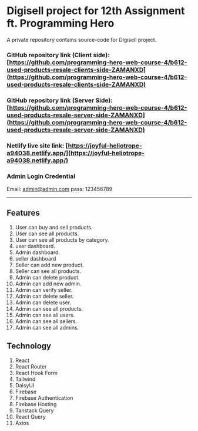# Digisell project for 12th Assignment ft. Programming Hero

A private repository contains source-code for Digisell project.

### GitHub repository link (Client side): [https://github.com/programming-hero-web-course-4/b612-used-products-resale-clients-side-ZAMANXD](https://github.com/programming-hero-web-course-4/b612-used-products-resale-clients-side-ZAMANXD)

### GitHub repository link (Server Side): [https://github.com/programming-hero-web-course-4/b612-used-products-resale-server-side-ZAMANXD](https://github.com/programming-hero-web-course-4/b612-used-products-resale-server-side-ZAMANXD)

### Netlify live site link: [https://joyful-heliotrope-a94038.netlify.app/](https://joyful-heliotrope-a94038.netlify.app/)

### Admin Login Credential

Email: admin@admin.com
pass: 123456789

---

## Features

1. User can buy and sell products.
2. User can see all products.
3. User can see all products by category.
4. user dashboard.
5. Admin dashboard.
6. seller dashboard
7. Seller can add new product.
8. Seller can see all products.
9. Admin can delete product.
10. Admin can add new admin.
11. Admin can verify seller.
12. Admin can delete seller.
13. Admin can delete user.
14. Admin can see all products.
15. Admin can see all users.
16. Admin can see all sellers.
17. Admin can see all admins.

## Technology

1. React
2. React Router
3. React Hook Form
4. Tailwind
5. DaisyUI
6. Firebase
7. Firebase Authentication
8. Firebase Hosting
9. Tanstack Query
10. React Query
11. Axios
